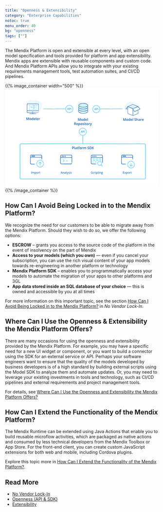 ```yaml
---
title: "Openness & Extensibility"
category: "Enterprise Capabilities"
notoc: true
menu_order: 40
bg: "openness"
tags: [""]
---
```


The Mendix Platform is open and extensible at every level, with an open model specification and tools provided for platform and app extensibility. Mendix apps are extensible with reusable components and custom code. And Mendix Platform APIs allow you to integrate with your existing requirements management tools, test automation suites, and CI/CD pipelines. 

{{% image_container width="500" %}}
![](attachments/platform-openness-web-chart-1.png)
{{% /image_container %}}

## How Can I Avoid Being Locked in to the Mendix Platform?

We recognize the need for our customers to be able to migrate away from the Mendix Platform. Should they wish to do so, we offer the following options:

* **ESCROW** – grants you access to the source code of the platform in the event of insolvency on the part of Mendix
* **Access to your models (which you own)** — even if you cancel your subscription, you can use the rich visual content of your app models towards re-engineering in another platform or technology
* **Mendix Platform SDK** – enables you to programmatically access your models to automate the migration of your apps to other platforms and 3GL
* **App data stored inside an SQL database of your choice** — this is owned and accessible by you at all times

For more information on this important topic, see the section [How Can I Avoid Being Locked in to the Mendix Platform?](vendor-lockin#avoid-lockin) in *No Vendor Lock-In*.

## Where Can I Use the Openness & Extensibility the Mendix Platform Offers?

There are many occasions for using the openness and extensibility provided by the Mendix Platform. For example, you may have a specific need for a new UI widget or component, or you want to build a connector using the SDK for an external service or API. Perhaps your software engineers want to ensure that the quality of the models developed by business developers is of a high standard by building external scripts using the Model SDK to analyze them and automate updates. Or, you may need to leverage your existing investments in tools and technology, such as CI/CD pipelines and external requirements and project management tools.

For details, see [Where Can I Use the Openness and Extensibility the Mendix Platform Offers?](openness-api-sdk#where)

## How Can I Extend the Functionality of the Mendix Platform?

The Mendix Runtime can be extended using Java Actions that enable you to build reusable microflow activities, which are packaged as native actions and consumed by less technical developers from the Mendix Toolbox or App Store. For the front-end client, you can create custom JavaScript extensions for both web and mobile, including Cordova plugins.

Explore this topic more in [How Can I Extend the Functionality of the Mendix Platform?](extensibility#extend-functionality).

## Read More

* [No Vendor Lock-In](vendor-lockin)
* [Openness (API & SDK)](openness-api-sdk)
* [Extensibility](extensibility)
